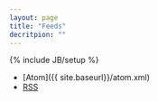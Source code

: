 ```yaml
---
layout: page
title: "Feeds"
decritpion: ""
---
```

{% include JB/setup %}

* [Atom]({{ site.baseurl}}/atom.xml)
* [RSS]({{site.baseurl}}/feed.xml)
